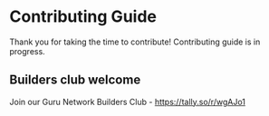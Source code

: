 # Contributing Guide

Thank you for taking the time to contribute! Contributing guide is in progress.

## Builders club welcome

Join our Guru Network Builders Club - https://tally.so/r/wgAJo1
